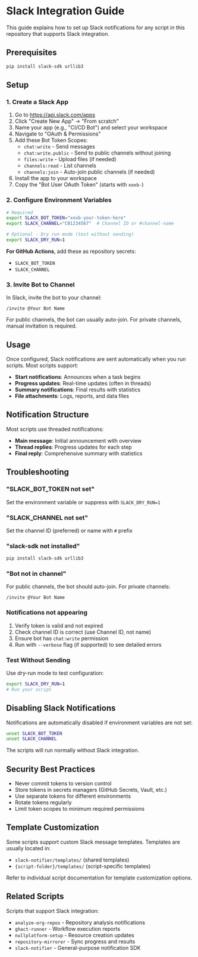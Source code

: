 # Slack Integration Guide

This guide explains how to set up Slack notifications for any script in this repository that supports Slack integration.

## Prerequisites

```bash
pip install slack-sdk urllib3
```

## Setup

### 1. Create a Slack App

1. Go to https://api.slack.com/apps
2. Click "Create New App" → "From scratch"
3. Name your app (e.g., "CI/CD Bot") and select your workspace
4. Navigate to "OAuth & Permissions"
5. Add these Bot Token Scopes:
   - `chat:write` - Send messages
   - `chat:write.public` - Send to public channels without joining
   - `files:write` - Upload files (if needed)
   - `channels:read` - List channels
   - `channels:join` - Auto-join public channels (if needed)
6. Install the app to your workspace
7. Copy the "Bot User OAuth Token" (starts with `xoxb-`)

### 2. Configure Environment Variables

```bash
# Required
export SLACK_BOT_TOKEN="xoxb-your-token-here"
export SLACK_CHANNEL="C01234567"  # Channel ID or #channel-name

# Optional - Dry run mode (test without sending)
export SLACK_DRY_RUN=1
```

**For GitHub Actions**, add these as repository secrets:
- `SLACK_BOT_TOKEN`
- `SLACK_CHANNEL`

### 3. Invite Bot to Channel

In Slack, invite the bot to your channel:
```
/invite @Your Bot Name
```

For public channels, the bot can usually auto-join. For private channels, manual invitation is required.

## Usage

Once configured, Slack notifications are sent automatically when you run scripts. Most scripts support:

- **Start notifications**: Announces when a task begins
- **Progress updates**: Real-time updates (often in threads)
- **Summary notifications**: Final results with statistics
- **File attachments**: Logs, reports, and data files

## Notification Structure

Most scripts use threaded notifications:
- **Main message**: Initial announcement with overview
- **Thread replies**: Progress updates for each step
- **Final reply**: Comprehensive summary with statistics

## Troubleshooting

### "SLACK_BOT_TOKEN not set"
Set the environment variable or suppress with `SLACK_DRY_RUN=1`

### "SLACK_CHANNEL not set"
Set the channel ID (preferred) or name with `#` prefix

### "slack-sdk not installed"
```bash
pip install slack-sdk urllib3
```

### "Bot not in channel"
For public channels, the bot should auto-join. For private channels:
```
/invite @Your Bot Name
```

### Notifications not appearing
1. Verify token is valid and not expired
2. Check channel ID is correct (use Channel ID, not name)
3. Ensure bot has `chat:write` permission
4. Run with `--verbose` flag (if supported) to see detailed errors

### Test Without Sending
Use dry-run mode to test configuration:
```bash
export SLACK_DRY_RUN=1
# Run your script
```

## Disabling Slack Notifications

Notifications are automatically disabled if environment variables are not set:

```bash
unset SLACK_BOT_TOKEN
unset SLACK_CHANNEL
```

The scripts will run normally without Slack integration.

## Security Best Practices

- Never commit tokens to version control
- Store tokens in secrets managers (GitHub Secrets, Vault, etc.)
- Use separate tokens for different environments
- Rotate tokens regularly
- Limit token scopes to minimum required permissions

## Template Customization

Some scripts support custom Slack message templates. Templates are usually located in:
- `slack-notifier/templates/` (shared templates)
- `{script-folder}/templates/` (script-specific templates)

Refer to individual script documentation for template customization options.

## Related Scripts

Scripts that support Slack integration:
- `analyze-org-repos` - Repository analysis notifications
- `ghact-runner` - Workflow execution reports
- `nullplatform-setup` - Resource creation updates
- `repository-mirrorer` - Sync progress and results
- `slack-notifier` - General-purpose notification SDK
